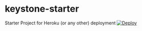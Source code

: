 keystone-starter
================

Starter Project for Heroku (or any other) deployment
[![Deploy](https://www.herokucdn.com/deploy/button.png)](https://heroku.com/deploy?template=https://github.com/JedWatson/keystone-starter)
